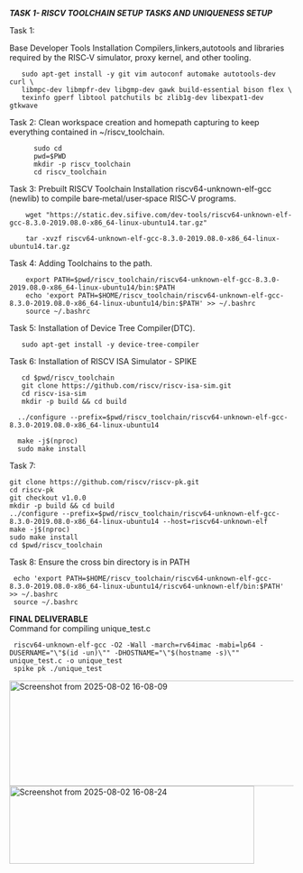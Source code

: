    ***TASK 1- RISCV TOOLCHAIN SETUP TASKS AND UNIQUENESS SETUP***
                                                                          
 Task 1: 

Base Developer Tools Installation
Compilers,linkers,autotools and libraries required by the RISC‐V simulator, proxy kernel, and other tooling.

       sudo apt-get install -y git vim autoconf automake autotools-dev curl \
       libmpc-dev libmpfr-dev libgmp-dev gawk build-essential bison flex \
       texinfo gperf libtool patchutils bc zlib1g-dev libexpat1-dev gtkwave
Task 2:
Clean workspace creation and homepath capturing to keep everything contained in ~/riscv_toolchain.
       
          sudo cd 
          pwd=$PWD
          mkdir -p riscv_toolchain
          cd riscv_toolchain 
Task 3:
Prebuilt RISCV Toolchain Installation
riscv64-unknown-elf-gcc (newlib) to compile bare‐metal/user‐space RISC‐V programs.


        wget "https://static.dev.sifive.com/dev-tools/riscv64-unknown-elf-gcc-8.3.0-2019.08.0-x86_64-linux-ubuntu14.tar.gz"

        tar -xvzf riscv64-unknown-elf-gcc-8.3.0-2019.08.0-x86_64-linux-ubuntu14.tar.gz

Task 4:
Adding Toolchains to the path.

        export PATH=$pwd/riscv_toolchain/riscv64-unknown-elf-gcc-8.3.0-2019.08.0-x86_64-linux-ubuntu14/bin:$PATH
        echo 'export PATH=$HOME/riscv_toolchain/riscv64-unknown-elf-gcc-8.3.0-2019.08.0-x86_64-linux-ubuntu14/bin:$PATH' >> ~/.bashrc
        source ~/.bashrc
        
Task 5:
Installation of Device Tree Compiler(DTC). 

       sudo apt-get install -y device-tree-compiler

Task 6:
Installation of RISCV ISA Simulator - SPIKE

       cd $pwd/riscv_toolchain
       git clone https://github.com/riscv/riscv-isa-sim.git
       cd riscv-isa-sim
       mkdir -p build && cd build

      ../configure --prefix=$pwd/riscv_toolchain/riscv64-unknown-elf-gcc-8.3.0-2019.08.0-x86_64-linux-ubuntu14

      make -j$(nproc)
      sudo make install

Task 7:  

    git clone https://github.com/riscv/riscv-pk.git
    cd riscv-pk
    git checkout v1.0.0 
    mkdir -p build && cd build  
    ../configure --prefix=$pwd/riscv_toolchain/riscv64-unknown-elf-gcc-8.3.0-2019.08.0-x86_64-linux-ubuntu14 --host=riscv64-unknown-elf  
    make -j$(nproc)
    sudo make install
    cd $pwd/riscv_toolchain
  
   
   
Task 8:
Ensure the cross bin directory is in PATH  

     echo 'export PATH=$HOME/riscv_toolchain/riscv64-unknown-elf-gcc-8.3.0-2019.08.0-x86_64-linux-ubuntu14/riscv64-unknown-elf/bin:$PATH' >> ~/.bashrc
     source ~/.bashrc
  ****FINAL DELIVERABLE****    
  Command for compiling unique_test.c    
  
  
     riscv64-unknown-elf-gcc -O2 -Wall -march=rv64imac -mabi=lp64 -DUSERNAME="\"$(id -un)\"" -DHOSTNAME="\"$(hostname -s)\"" unique_test.c -o unique_test
     spike pk ./unique_test
  
  
 <img width="2158" height="187" alt="Screenshot from 2025-08-02 16-08-09" src="https://github.com/user-attachments/assets/6f37cade-f955-48d3-ba1f-4b9248520aae" />
<img width="434" height="138" alt="Screenshot from 2025-08-02 16-08-24" src="https://github.com/user-attachments/assets/462883ab-3d6b-4605-a9da-13f383e28d95" />


 
 


